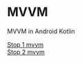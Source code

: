 # MVVM
MVVM in Android Kotlin


<a href="https://github.com/alirezabashi98/MVVM/tree/step1">Stop 1 mvvm</a><br>
<a href="https://github.com/alirezabashi98/MVVM/tree/step2">Stop 2 mvvm</a>
